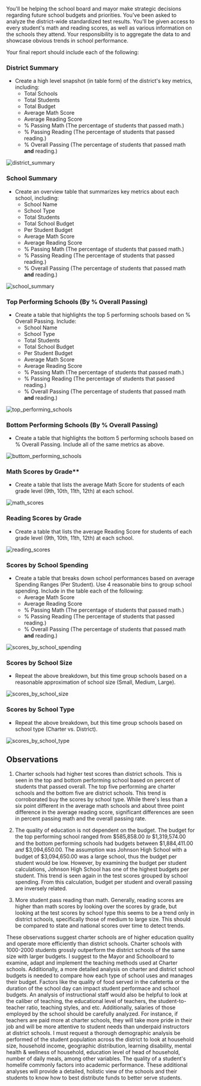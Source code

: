 


You'll be helping the school board and mayor make strategic decisions regarding future school budgets and priorities. You've been asked to analyze the district-wide standardized test results. You'll be given access to every student's math and reading scores, as well as various information on the schools they attend. Your responsibility is to aggregate the data to and showcase obvious trends in school performance.

Your final report should include each of the following:
### District Summary
* Create a high level snapshot (in table form) of the district's key metrics, including:
  * Total Schools
  * Total Students
  * Total Budget
  * Average Math Score
  * Average Reading Score
  * % Passing Math (The percentage of students that passed math.)
  * % Passing Reading (The percentage of students that passed reading.)
  * % Overall Passing (The percentage of students that passed math **and** reading.)

![district_summary](Images/district_summary.png)


### School Summary
* Create an overview table that summarizes key metrics about each school, including:    
  * School Name   
  * School Type
  * Total Students
  * Total School Budget
  * Per Student Budget
  * Average Math Score
  * Average Reading Score
  * % Passing Math (The percentage of students that passed math.)
  * % Passing Reading (The percentage of students that passed reading.)
  * % Overall Passing (The percentage of students that passed math **and** reading.)

![school_summary](Images/school_summary.png)


### Top Performing Schools (By % Overall Passing)
* Create a table that highlights the top 5 performing schools based on % Overall Passing. Include:
  * School Name
  * School Type
  * Total Students
  * Total School Budget
  * Per Student Budget
  * Average Math Score
  * Average Reading Score
  * % Passing Math (The percentage of students that passed math.)
  * % Passing Reading (The percentage of students that passed reading.)
  * % Overall Passing (The percentage of students that passed math **and** reading.)
  
![top_performing_schools](Images/top_performing_schools.png)  


### Bottom Performing Schools (By % Overall Passing)
* Create a table that highlights the bottom 5 performing schools based on % Overall Passing. Include all of the same metrics as above.

![buttom_performing_schools](Images/buttom_performing_schools.png)


### Math Scores by Grade\*\*
* Create a table that lists the average Math Score for students of each grade level (9th, 10th, 11th, 12th) at each school.

![math_scores](Images/math_scores.png)


### Reading Scores by Grade
* Create a table that lists the average Reading Score for students of each grade level (9th, 10th, 11th, 12th) at each school.

![reading_scores](Images/reading_scores.png)


### Scores by School Spending
* Create a table that breaks down school performances based on average Spending Ranges (Per Student). Use 4 reasonable bins to group school spending. Include in the table each of the following:
  * Average Math Score
  * Average Reading Score
  * % Passing Math (The percentage of students that passed math.)
  * % Passing Reading (The percentage of students that passed reading.)
  * % Overall Passing (The percentage of students that passed math **and** reading.)

![scores_by_school_spending](Images/scores_by_school_spending.png)


### Scores by School Size
* Repeat the above breakdown, but this time group schools based on a reasonable approximation of school size (Small, Medium, Large).

![scores_by_school_size](Images/scores_by_school_size.png)


### Scores by School Type
* Repeat the above breakdown, but this time group schools based on school type (Charter vs. District).

![scores_by_school_type](Images/scores_by_school_type.png)


## Observations

1. Charter schools had higher test scores than district schools. This is seen in the top and bottom performing school based on percent of students that passed overall. The top five performing are charter schools and the bottom five are district schools. This trend is corroborated buy the scores by school type. While there's less than a six point different in the average math schools and about three point difference in the average reading score, significant differences are seen in percent passing math and the overall passing rate.

2. The quality of education is not dependent on the budget. The budget for the top performing school ranged from  $585,858.00 𝑡𝑜 $1,319,574.00 and the bottom performing schools had budgets between  $1,884,411.00 𝑎𝑛𝑑 $3,094,650.00. The assumption was Johnson High School with a budget of $3,094,650.00 was a large school, thus the budget per student would be low. However, by examining the budget per student calculations, Johnson High School has one of the highest budgets per student. This trend is seen again in the test scores grouped by school spending. From this calculation, budget per student and overall passing are inversely related.

3. More student pass reading than math. Generally, reading scores are higher than math scores by looking over the scores by grade, but looking at the test scores by school type this seems to be a trend only in district schools, specifically those of medium to large size. This should be compared to state and national scores over time to detect trends.

These observations suggest charter schools are of higher education quality and operate more efficiently than district schools. Charter schools with 1000-2000 students grossly outperform the district schools of the same size with larger budgets. I suggest to the Mayor and Schoolboard to examine, adapt and implement the teaching methods used at Charter schools. Additionally, a more detailed analysis on charter and district school budgets is needed to compare how each type of school uses and manages their budget. Factors like the quality of food served in the cafetertia or the duration of the school day can impact student performace and school budgets. An analysis of instructional staff would also be helpful to look at the caliber of teaching, the educational level of teachers, the student-to-teacher ratio, teaching styles, and etc. Additionally, salaries of those employed by the school should be carefully analyzed. For instance, if teachers are paid more at charter schools, they will take more pride in their job and will be more attentive to student needs than underpaid instructors at district schools. I must request a thorough demographic analysis be performed of the student population across the district to look at household size, household income, geographic distribution, learning disability, mental health & wellness of household, education level of head of household, number of daily meals, among other variables. The quality of a student's homelife commonly factors into academic performance. These additional analyses will provide a detailed, holistic view of the schools and their students to know how to best distribute funds to better serve students.

